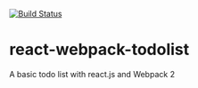 [![Build Status](https://travis-ci.org/medkhelifi/react-webpack-todolist.svg?branch=master)](https://travis-ci.org/medkhelifi/react-webpack-todolist)
# react-webpack-todolist
A basic todo list with react.js and Webpack 2
